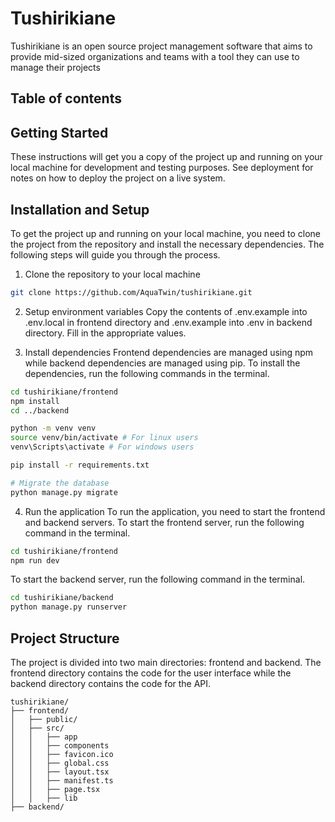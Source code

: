 # Tushirikiane

Tushirikiane is an open source project management software that aims to provide mid-sized organizations and teams with a tool they can use to manage their projects

## Table of contents

## Getting Started

These instructions will get you a copy of the project up and running on your local machine for development and testing purposes. See deployment for notes on how to deploy the project on a live system.

## Installation and Setup

To get the project up and running on your local machine, you need to clone the project from the repository and install the necessary dependencies. The following steps will guide you through the process.

1. Clone the repository to your local machine

```bash
git clone https://github.com/AquaTwin/tushirikiane.git
```

2. Setup environment variables
   Copy the contents of .env.example into .env.local in frontend directory and .env.example into .env in backend directory. Fill in the appropriate values.

3. Install dependencies
   Frontend dependencies are managed using npm while backend dependencies are managed using pip. To install the dependencies, run the following commands in the terminal.

```bash
cd tushirikiane/frontend
npm install
cd ../backend

python -m venv venv
source venv/bin/activate # For linux users
venv\Scripts\activate # For windows users

pip install -r requirements.txt

# Migrate the database
python manage.py migrate
```

4. Run the application
   To run the application, you need to start the frontend and backend servers.
   To start the frontend server, run the following command in the terminal.

```bash
cd tushirikiane/frontend
npm run dev
```

To start the backend server, run the following command in the terminal.

```bash
cd tushirikiane/backend
python manage.py runserver
```

## Project Structure

The project is divided into two main directories: frontend and backend. The frontend directory contains the code for the user interface while the backend directory contains the code for the API.

```
tushirikiane/
├── frontend/
│   ├── public/
│   ├── src/
│   │   ├── app
│   │   ├── components
│   │   ├── favicon.ico
│   │   ├── global.css
│   │   ├── layout.tsx
│   │   ├── manifest.ts
│   │   ├── page.tsx
│   │   ├── lib
├── backend/

```
